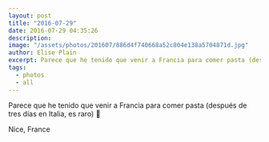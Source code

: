 ```yaml
---
layout: post
title: "2016-07-29"
date: 2016-07-29 04:35:26
description: 
image: "/assets/photos/201607/886d4f740668a52c804e138a5704871d.jpg"
author: Elise Plain
excerpt: Parece que he tenido que venir a Francia para comer pasta (después de tres días en Italia, es raro) 🍝
tags: 
  - photos
  - all
---
```


Parece que he tenido que venir a Francia para comer pasta (después de tres días en Italia, es raro) 🍝
<p></p>
Nice, France